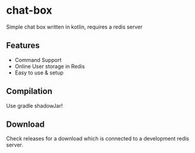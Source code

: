 # chat-box
Simple chat box written in kotlin, requires a redis server

## Features
- Command Support
- Online User storage in Redis
- Easy to use & setup

## Compilation
Use gradle shadowJar!

## Download
Check releases for a download which is connected to a development redis server.
